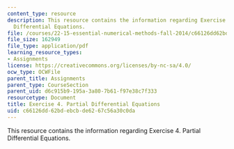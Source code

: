 ```yaml
---
content_type: resource
description: This resource contains the information regarding Exercise 4. Partial
  Differential Equations.
file: /courses/22-15-essential-numerical-methods-fall-2014/c66126dd62bdebcbde6267c56a30c0da_MIT22_15F14_ex04.pdf
file_size: 162949
file_type: application/pdf
learning_resource_types:
- Assignments
license: https://creativecommons.org/licenses/by-nc-sa/4.0/
ocw_type: OCWFile
parent_title: Assignments
parent_type: CourseSection
parent_uid: d6c915b9-195a-3a80-7b61-f97e38c7f333
resourcetype: Document
title: Exercise 4. Partial Differential Equations
uid: c66126dd-62bd-ebcb-de62-67c56a30c0da
---
```

This resource contains the information regarding Exercise 4. Partial Differential Equations.